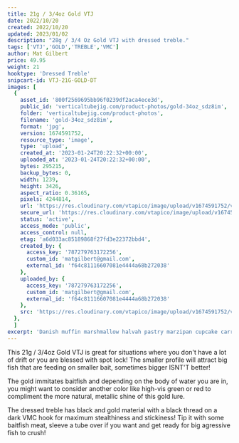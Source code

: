 ```yaml
---
title: 21g / 3/4oz Gold VTJ
date: 2022/10/20
created: 2022/10/20
updated: 2023/01/02
description: "28g / 3/4 Oz Gold VTJ with dressed treble."
tags: ['VTJ','GOLD','TREBLE','VMC']
author: Mat Gilbert
price: 49.95
weight: 21
hooktype: 'Dressed Treble'
snipcart-id: VTJ-21G-GOLD-DT
images: [
  {
    asset_id: '800f2569695bb96f0239df2aca4ece3d',
    public_id: 'verticaltubejig.com/product-photos/gold-34oz_sdz8im',
    folder: 'verticaltubejig.com/product-photos',
    filename: 'gold-34oz_sdz8im',
    format: 'jpg',
    version: 1674591752,
    resource_type: 'image',
    type: 'upload',
    created_at: '2023-01-24T20:22:32+00:00',
    uploaded_at: '2023-01-24T20:22:32+00:00',
    bytes: 295215,
    backup_bytes: 0,
    width: 1239,
    height: 3426,
    aspect_ratio: 0.36165,
    pixels: 4244814,
    url: 'https://res.cloudinary.com/vtapico/image/upload/v1674591752/verticaltubejig.com/product-photos/gold-34oz_sdz8im.jpg',
    secure_url: 'https://res.cloudinary.com/vtapico/image/upload/v1674591752/verticaltubejig.com/product-photos/gold-34oz_sdz8im.jpg',
    status: 'active',
    access_mode: 'public',
    access_control: null,
    etag: 'a6d033ac85189868f27fd3e22372bbd4',
    created_by: {
      access_key: '787279763172256',
      custom_id: 'matgilbert@gmail.com',
      external_id: 'f64c81116607081e4444a68b272038'
    },
    uploaded_by: {
      access_key: '787279763172256',
      custom_id: 'matgilbert@gmail.com',
      external_id: 'f64c81116607081e4444a68b272038'
    },
    src: 'https://res.cloudinary.com/vtapico/image/upload/v1674591752/verticaltubejig.com/product-photos/gold-34oz_sdz8im.jpg'
  },
  ]
excerpt: 'Danish muffin marshmallow halvah pastry marzipan cupcake carrot cake soufflé. Muffin icing carrot cake chocolate cake bear claw. Wafer gummies tart gummi bears shortbread jelly beans icing croissant.'
---
```


This 21g / 3/4oz Gold VTJ is great for situations where you don't have a lot of drift or you are blessed with spot lock! The smaller profile will attract big fish that are feeding on smaller bait, sometimes bigger ISNT'T better!

The gold immitates baitfish and depending on the body of water you are in, you might want to consider another color like high-vis green or red to compliment the more natural, metallic shine of this gold lure.

The dressed treble has black and gold material with a black thread on a dark VMC hook for maximum stealthiness and stickiness! Tip it with some baitfish meat, sleeve a tube over if you want and get ready for big agressive fish to crush!